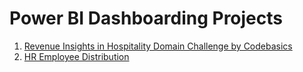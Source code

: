 # Power BI Dashboarding Projects

1) [Revenue Insights in Hospitality Domain Challenge by Codebasics](https://app.powerbi.com/view?r=eyJrIjoiMWIwY2RjZjUtOTdjNi00NGRkLWFhNjMtMmM3NmJjNjI1NDFlIiwidCI6ImEwNzRjYzAxLWQzNTItNDk4OS1iMTFjLTQ1NWM1YjMyMTM0OCJ9)
2) [HR Employee Distribution](https://app.powerbi.com/view?r=eyJrIjoiNWQzZjA4OTQtN2ExYi00ZTU1LWI3YzUtNDY0OTY2NGNhNWEwIiwidCI6ImEwNzRjYzAxLWQzNTItNDk4OS1iMTFjLTQ1NWM1YjMyMTM0OCJ9)
